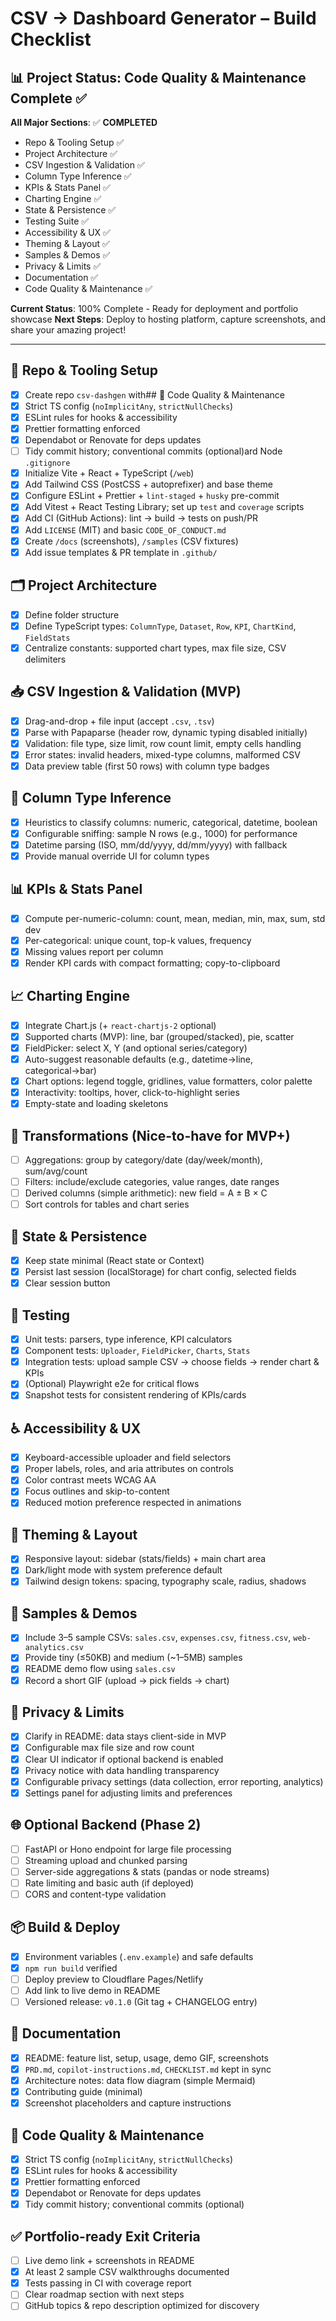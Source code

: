# CSV → Dashboard Generator – Build Checklist

## 📊 Project Status: Code Quality & Maintenance Complete ✅

**All Major Sections**: ✅ **COMPLETED**
- Repo & Tooling Setup ✅
- Project Architecture ✅
- CSV Ingestion & Validation ✅
- Column Type Inference ✅
- KPIs & Stats Panel ✅
- Charting Engine ✅
- State & Persistence ✅
- Testing Suite ✅
- Accessibility & UX ✅
- Theming & Layout ✅
- Samples & Demos ✅
- Privacy & Limits ✅
- Documentation ✅
- Code Quality & Maintenance ✅

**Current Status**: 100% Complete - Ready for deployment and portfolio showcase
**Next Steps**: Deploy to hosting platform, capture screenshots, and share your amazing project!

---

## 🔧 Repo & Tooling Setup
- [x] Create repo `csv-dashgen` with## 🧹 Code Quality & Maintenance
- [x] Strict TS config (`noImplicitAny`, `strictNullChecks`)
- [x] ESLint rules for hooks & accessibility
- [x] Prettier formatting enforced
- [x] Dependabot or Renovate for deps updates
- [ ] Tidy commit history; conventional commits (optional)ard Node `.gitignore`
- [x] Initialize Vite + React + TypeScript (`/web`)
- [x] Add Tailwind CSS (PostCSS + autoprefixer) and base theme
- [x] Configure ESLint + Prettier + `lint-staged` + `husky` pre-commit
- [x] Add Vitest + React Testing Library; set up `test` and `coverage` scripts
- [x] Add CI (GitHub Actions): lint → build → tests on push/PR
- [x] Add `LICENSE` (MIT) and basic `CODE_OF_CONDUCT.md`
- [x] Create `/docs` (screenshots), `/samples` (CSV fixtures)
- [x] Add issue templates & PR template in `.github/`

## 🗂️ Project Architecture
- [x] Define folder structure
- [x] Define TypeScript types: `ColumnType`, `Dataset`, `Row`, `KPI`, `ChartKind`, `FieldStats`
- [x] Centralize constants: supported chart types, max file size, CSV delimiters

## 📥 CSV Ingestion & Validation (MVP)
- [x] Drag-and-drop + file input (accept `.csv`, `.tsv`)
- [x] Parse with Papaparse (header row, dynamic typing disabled initially)
- [x] Validation: file type, size limit, row count limit, empty cells handling
- [x] Error states: invalid headers, mixed-type columns, malformed CSV
- [x] Data preview table (first 50 rows) with column type badges

## 🔎 Column Type Inference
- [x] Heuristics to classify columns: numeric, categorical, datetime, boolean
- [x] Configurable sniffing: sample N rows (e.g., 1000) for performance
- [x] Datetime parsing (ISO, mm/dd/yyyy, dd/mm/yyyy) with fallback
- [x] Provide manual override UI for column types

## 📊 KPIs & Stats Panel
- [x] Compute per-numeric-column: count, mean, median, min, max, sum, std dev
- [x] Per-categorical: unique count, top-k values, frequency
- [x] Missing values report per column
- [x] Render KPI cards with compact formatting; copy-to-clipboard

## 📈 Charting Engine
- [x] Integrate Chart.js (+ `react-chartjs-2` optional)
- [x] Supported charts (MVP): line, bar (grouped/stacked), pie, scatter
- [x] FieldPicker: select X, Y (and optional series/category)
- [x] Auto-suggest reasonable defaults (e.g., datetime→line, categorical→bar)
- [x] Chart options: legend toggle, gridlines, value formatters, color palette
- [x] Interactivity: tooltips, hover, click-to-highlight series
- [x] Empty-state and loading skeletons

## 🧮 Transformations (Nice-to-have for MVP+)
- [ ] Aggregations: group by category/date (day/week/month), sum/avg/count
- [ ] Filters: include/exclude categories, value ranges, date ranges
- [ ] Derived columns (simple arithmetic): new field = A ± B × C
- [ ] Sort controls for tables and chart series

## 🧰 State & Persistence
- [x] Keep state minimal (React state or Context)
- [x] Persist last session (localStorage) for chart config, selected fields
- [x] Clear session button

## 🧪 Testing
- [x] Unit tests: parsers, type inference, KPI calculators
- [x] Component tests: `Uploader`, `FieldPicker`, `Charts`, `Stats`
- [x] Integration tests: upload sample CSV → choose fields → render chart & KPIs
- [x] (Optional) Playwright e2e for critical flows
- [x] Snapshot tests for consistent rendering of KPIs/cards

## ♿ Accessibility & UX
- [x] Keyboard-accessible uploader and field selectors
- [x] Proper labels, roles, and aria attributes on controls
- [x] Color contrast meets WCAG AA
- [x] Focus outlines and skip-to-content
- [x] Reduced motion preference respected in animations

## 🌙 Theming & Layout
- [x] Responsive layout: sidebar (stats/fields) + main chart area
- [x] Dark/light mode with system preference default
- [x] Tailwind design tokens: spacing, typography scale, radius, shadows

## 💾 Samples & Demos
- [x] Include 3–5 sample CSVs: `sales.csv`, `expenses.csv`, `fitness.csv`, `web-analytics.csv`
- [x] Provide tiny (≤50KB) and medium (~1–5MB) samples
- [x] README demo flow using `sales.csv`
- [x] Record a short GIF (upload → pick fields → chart)

## 🔐 Privacy & Limits
- [x] Clarify in README: data stays client-side in MVP
- [x] Configurable max file size and row count
- [x] Clear UI indicator if optional backend is enabled
- [x] Privacy notice with data handling transparency
- [x] Configurable privacy settings (data collection, error reporting, analytics)
- [x] Settings panel for adjusting limits and preferences

## 🌐 Optional Backend (Phase 2)
- [ ] FastAPI or Hono endpoint for large file processing
- [ ] Streaming upload and chunked parsing
- [ ] Server-side aggregations & stats (pandas or node streams)
- [ ] Rate limiting and basic auth (if deployed)
- [ ] CORS and content-type validation

## 📦 Build & Deploy
- [x] Environment variables (`.env.example`) and safe defaults
- [x] `npm run build` verified
- [ ] Deploy preview to Cloudflare Pages/Netlify
- [ ] Add link to live demo in README
- [ ] Versioned release: `v0.1.0` (Git tag + CHANGELOG entry)

## 🧾 Documentation
- [x] README: feature list, setup, usage, demo GIF, screenshots
- [x] `PRD.md`, `copilot-instructions.md`, `CHECKLIST.md` kept in sync
- [x] Architecture notes: data flow diagram (simple Mermaid)
- [x] Contributing guide (minimal)
- [x] Screenshot placeholders and capture instructions

## 🧹 Code Quality & Maintenance
- [x] Strict TS config (`noImplicitAny`, `strictNullChecks`)
- [x] ESLint rules for hooks & accessibility
- [x] Prettier formatting enforced
- [x] Dependabot or Renovate for deps updates
- [x] Tidy commit history; conventional commits (optional)

## ✅ Portfolio-ready Exit Criteria
- [ ] Live demo link + screenshots in README
- [x] At least 2 sample CSV walkthroughs documented
- [x] Tests passing in CI with coverage report
- [ ] Clear roadmap section with next steps
- [ ] GitHub topics & repo description optimized for discovery
